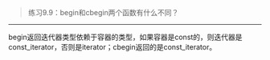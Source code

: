 > 练习9.9：begin和cbegin两个函数有什么不同？

---

begin返回迭代器类型依赖于容器的类型，如果容器是const的，则迭代器是const_iterator，否则是iterator；cbegin返回的是const_iterator。
